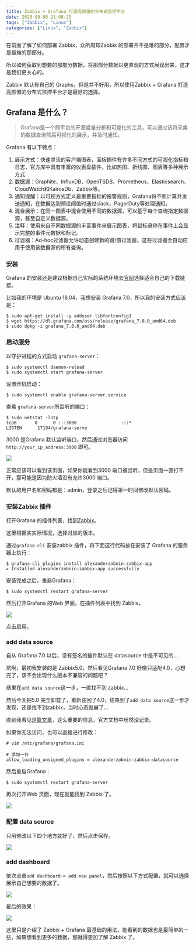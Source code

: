 ```yaml
---
title: Zabbix + Grafana 打造高颜值的分布式监控平台
date: 2020-09-08 21:08:25
tags: ["Zabbix", "Linux"]
categories: ["Linux", "Zabbix"]
---
```


在前面了解了如何部署 Zabbix，众所周知Zabbix 的部署并不是难的部分，配置才是最难的那部分。

所以如何获取到想要的那部分数据，将那部分数据以更直观的方式展现出来，这才是我们更关心的。

Zabbix 默认有自己的 Graphs，但是并不好用，所以使用Zabbix + Grafana 打造高颜值的分布式监控平台才是最好的选择。

<!-- more -->

## Grafana 是什么？

> Grafana是一个跨平台的开源度量分析和可是化的工具，可以通过该将采集的数据查询然后可视化的展示，并及时通知。

Grafana 有以下特点：
1. 展示方式：快速灵活的客户端图表，面板插件有许多不同方式的可视化指标和日志，官方库中具有丰富的仪表盘插件，比如热图、折线图、图表等多种展示方式.
2. 数据源：Graphite、InfluxDB、OpenTSDB、Prometheus、Elasticsearch、CloudWatch和KairosDb、Zabbix等。
3. 通知提醒：以可视方式定义最重要指标的报警规则，Grafana将不断计算并发送通知，在数据达到预设阈值时通过slack，PagerDuty等处理通知。
4. 混合展示：在同一图表中混合使用不同的数据源，可以基于每个查询指定数据源，甚至自定义数据源。
5. 注释：使用来自不同数据源的丰富事件来展示图表，将鼠标悬停在事件上会显示完整的事件元数据和标记。
6. 过滤器：Ad-hoc过滤器允许动态创建新的键/值过滤器，这些过滤器会自动应用于使用该数据源的所有查询。

### 安装
Grafana 的安装还是建议根据自己实际的系统环境去[官网](https://grafana.com/grafana/download/7.0.0)选择适合自己的下载链接。

比如我的环境是 Ubuntu 18.04，我想安装 Grafana 7.0，所以我的安装方式应该是：
```
$ sudo apt-get install -y adduser libfontconfig1
$ wget https://dl.grafana.com/oss/release/grafana_7.0.0_amd64.deb
$ sudo dpkg -i grafana_7.0.0_amd64.deb
```

### 启动服务

以守护进程的方式启动 `grafana-server`：
```
$ sudo systemctl daemon-reload
$ sudo systemctl start grafana-server
```

设置开机启动：
```
$ sudo systemctl enable grafana-server.service
```

查看 `grafana-server`所监听的端口：
```
$ sudo netstat -lntp
tcp6       0      0 :::3000                 :::*                    LISTEN      17194/grafana-serve
```
3000 是Grafana 默认监听端口，然后通过浏览器访问 `http://your_ip_address:3000` 即可。

![](https://cdn.jsdelivr.net/gh/0xAiKang/CDN/blog/images/20200907174006.png)

正常应该可以看到该页面，如果你能看到3000 端口被监听，但是页面一直打不开，那可能是因为防火墙没有允许3000 端口。

默认的用户名和密码都是：admin，登录之后记得第一时间修改默认密码。

### 安装Zabbix 插件
打开Grafana 的插件列表，找到[Zabbix](https://grafana.com/grafana/plugins/alexanderzobnin-zabbix-app)。

这里根据实实际情况，选择对应的版本。

通过`grafana-cli` 安装zabbix 插件，将下面这行代码放在安装了 Grafana 的服务器上执行：
```
$ grafana-cli plugins install alexanderzobnin-zabbix-app
✔ Installed alexanderzobnin-zabbix-app successfully
```

安装完成之后，重启Grafana：
```
$ sudo systemctl restart grafana-server
```

然后打开Grafana 的Web 界面，在插件列表中找到 Zabbix。

![](https://cdn.jsdelivr.net/gh/0xAiKang/CDN/blog/images/20200907175149.png)

点击启用。

### add data source
自从 Grafana 7.0 以后，没有签名的插件默认在 datasource 中是不可见的...

坑啊，最初我安装的是 Zabbix5.0，然后看见Grafana 7.0 好像只适配4.0，心想完了，该不会出现什么版本不兼容的问题吧？

结果在`add data source`这一步，一直找不到 zabbix...

然后今天把5.0 完全卸载了，重新装回了4.0，结果到了`add data source`这一步才发现，还是找不到zabbix，当时心态就崩了...

直到我看见[这篇文章](https://sbcode.net/zabbix/grafana-zabbix-plugin/)，这么重要的信息，官方文档中居然没记录。

如果你无法访问，也可以直接进行修改：
```
# vim /etc/grafana/grafana.ini

# 添加一行
allow_loading_unsigned_plugins = alexanderzobnin-zabbix-datasource
```

然后重启Grafana：
```
$ sudo systemctl restart grafana-server
```

再次打开Web 页面，现在就能找到 Zabbix 了。

![](https://cdn.jsdelivr.net/gh/0xAiKang/CDN/blog/images/20200907181658.png)

### 配置 data source
只用修改以下四个地方就好了，然后点击保存。

![](https://cdn.jsdelivr.net/gh/0xAiKang/CDN/blog/images/20200907203549.png)

### add dashboard

依次点击`add dashboard-> add new panel`，然后按照以下方式配置，就可以选择展示自己想要的数据了。

![](https://cdn.jsdelivr.net/gh/0xAiKang/CDN/blog/images/20200907204758.png)

最后的效果：

![](https://cdn.jsdelivr.net/gh/0xAiKang/CDN/blog/images/20200907204326.png)

这里只是介绍了 Zabbix + Grafana 最基础的用法，能看到的数据也是最简单的一些，如果想看到更多的数据，那就得更加了解 Zabbix 了。

